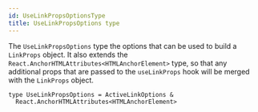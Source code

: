 ```yaml
---
id: UseLinkPropsOptionsType
title: UseLinkPropsOptions type
---
```


The `UseLinkPropsOptions` type the options that can be used to build a `LinkProps` object. It also extends the `React.AnchorHTMLAttributes<HTMLAnchorElement>` type, so that any additional props that are passed to the `useLinkProps` hook will be merged with the `LinkProps` object.

```tsx
type UseLinkPropsOptions = ActiveLinkOptions &
  React.AnchorHTMLAttributes<HTMLAnchorElement>
```
